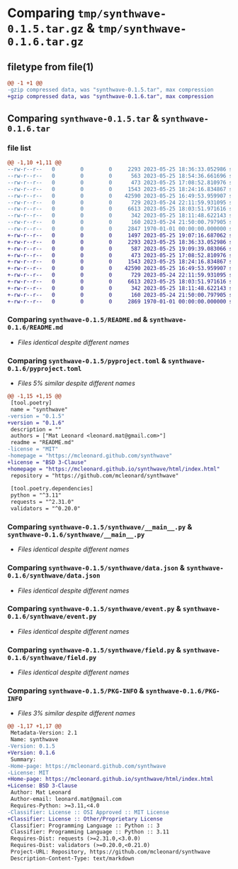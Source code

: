 # Comparing `tmp/synthwave-0.1.5.tar.gz` & `tmp/synthwave-0.1.6.tar.gz`

## filetype from file(1)

```diff
@@ -1 +1 @@
-gzip compressed data, was "synthwave-0.1.5.tar", max compression
+gzip compressed data, was "synthwave-0.1.6.tar", max compression
```

## Comparing `synthwave-0.1.5.tar` & `synthwave-0.1.6.tar`

### file list

```diff
@@ -1,10 +1,11 @@
--rw-r--r--   0        0        0     2293 2023-05-25 18:36:33.052986 synthwave-0.1.5/README.md
--rw-r--r--   0        0        0      563 2023-05-25 18:54:36.661696 synthwave-0.1.5/pyproject.toml
--rw-r--r--   0        0        0      473 2023-05-25 17:08:52.810976 synthwave-0.1.5/synthwave/__init__.py
--rw-r--r--   0        0        0     1543 2023-05-25 18:24:16.834867 synthwave-0.1.5/synthwave/__main__.py
--rw-r--r--   0        0        0    42590 2023-05-25 16:49:53.959907 synthwave-0.1.5/synthwave/data.json
--rw-r--r--   0        0        0      729 2023-05-24 22:11:59.931095 synthwave-0.1.5/synthwave/event.py
--rw-r--r--   0        0        0     6613 2023-05-25 18:03:51.971616 synthwave-0.1.5/synthwave/field.py
--rw-r--r--   0        0        0      342 2023-05-25 18:11:48.622143 synthwave-0.1.5/synthwave/stream.py
--rw-r--r--   0        0        0      160 2023-05-24 21:50:00.797905 synthwave-0.1.5/synthwave/utils.py
--rw-r--r--   0        0        0     2847 1970-01-01 00:00:00.000000 synthwave-0.1.5/PKG-INFO
+-rw-r--r--   0        0        0     1497 2023-05-25 19:07:16.687062 synthwave-0.1.6/LICENSE.md
+-rw-r--r--   0        0        0     2293 2023-05-25 18:36:33.052986 synthwave-0.1.6/README.md
+-rw-r--r--   0        0        0      587 2023-05-25 19:09:39.083066 synthwave-0.1.6/pyproject.toml
+-rw-r--r--   0        0        0      473 2023-05-25 17:08:52.810976 synthwave-0.1.6/synthwave/__init__.py
+-rw-r--r--   0        0        0     1543 2023-05-25 18:24:16.834867 synthwave-0.1.6/synthwave/__main__.py
+-rw-r--r--   0        0        0    42590 2023-05-25 16:49:53.959907 synthwave-0.1.6/synthwave/data.json
+-rw-r--r--   0        0        0      729 2023-05-24 22:11:59.931095 synthwave-0.1.6/synthwave/event.py
+-rw-r--r--   0        0        0     6613 2023-05-25 18:03:51.971616 synthwave-0.1.6/synthwave/field.py
+-rw-r--r--   0        0        0      342 2023-05-25 18:11:48.622143 synthwave-0.1.6/synthwave/stream.py
+-rw-r--r--   0        0        0      160 2023-05-24 21:50:00.797905 synthwave-0.1.6/synthwave/utils.py
+-rw-r--r--   0        0        0     2869 1970-01-01 00:00:00.000000 synthwave-0.1.6/PKG-INFO
```

### Comparing `synthwave-0.1.5/README.md` & `synthwave-0.1.6/README.md`

 * *Files identical despite different names*

### Comparing `synthwave-0.1.5/pyproject.toml` & `synthwave-0.1.6/pyproject.toml`

 * *Files 5% similar despite different names*

```diff
@@ -1,15 +1,15 @@
 [tool.poetry]
 name = "synthwave"
-version = "0.1.5"
+version = "0.1.6"
 description = ""
 authors = ["Mat Leonard <leonard.mat@gmail.com>"]
 readme = "README.md"
-license = "MIT"
-homepage = "https://mcleonard.github.com/synthwave"
+license = "BSD 3-Clause"
+homepage = "https://mcleonard.github.io/synthwave/html/index.html"
 repository = "https://github.com/mcleonard/synthwave"
 
 [tool.poetry.dependencies]
 python = "^3.11"
 requests = "^2.31.0"
 validators = "^0.20.0"
```

### Comparing `synthwave-0.1.5/synthwave/__main__.py` & `synthwave-0.1.6/synthwave/__main__.py`

 * *Files identical despite different names*

### Comparing `synthwave-0.1.5/synthwave/data.json` & `synthwave-0.1.6/synthwave/data.json`

 * *Files identical despite different names*

### Comparing `synthwave-0.1.5/synthwave/event.py` & `synthwave-0.1.6/synthwave/event.py`

 * *Files identical despite different names*

### Comparing `synthwave-0.1.5/synthwave/field.py` & `synthwave-0.1.6/synthwave/field.py`

 * *Files identical despite different names*

### Comparing `synthwave-0.1.5/PKG-INFO` & `synthwave-0.1.6/PKG-INFO`

 * *Files 3% similar despite different names*

```diff
@@ -1,17 +1,17 @@
 Metadata-Version: 2.1
 Name: synthwave
-Version: 0.1.5
+Version: 0.1.6
 Summary: 
-Home-page: https://mcleonard.github.com/synthwave
-License: MIT
+Home-page: https://mcleonard.github.io/synthwave/html/index.html
+License: BSD 3-Clause
 Author: Mat Leonard
 Author-email: leonard.mat@gmail.com
 Requires-Python: >=3.11,<4.0
-Classifier: License :: OSI Approved :: MIT License
+Classifier: License :: Other/Proprietary License
 Classifier: Programming Language :: Python :: 3
 Classifier: Programming Language :: Python :: 3.11
 Requires-Dist: requests (>=2.31.0,<3.0.0)
 Requires-Dist: validators (>=0.20.0,<0.21.0)
 Project-URL: Repository, https://github.com/mcleonard/synthwave
 Description-Content-Type: text/markdown
```

